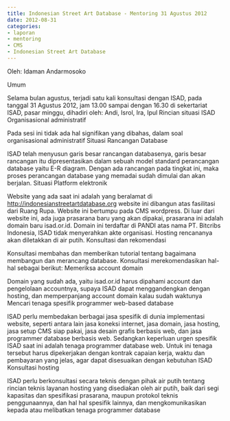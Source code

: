 ```yaml
---
title: Indonesian Street Art Database - Mentoring 31 Agustus 2012
date: 2012-08-31
categories:
- laporan
- mentoring
- CMS
- Indonesian Street Art Database
---
```


Oleh: Idaman Andarmosoko

Umum

Selama bulan agustus, terjadi satu kali konsultasi dengan ISAD, pada tanggal 31 Agustus 2012, jam 13.00 sampai dengan 16.30 di sekertariat ISAD, pasar minggu, dihadiri oleh: Andi, Isrol, Ira, Ipul
Rincian situasi ISAD
Organisasional administratif

Pada sesi ini tidak ada hal signifikan yang dibahas, dalam soal organisasional administratif
Situasi Rancangan Database

ISAD telah menyusun garis besar rancangan databasenya, garis besar rancangan itu dipresentasikan dalam sebuah model standard perancangan database yaitu E-R diagram. Dengan ada rancangan pada tingkat ini, maka proses perancangan database yang memadai sudah dimulai dan akan berjalan.
Situasi Platform elektronik

Website yang ada saat ini adalah yang beralamat di http://indonesianstreetartdatabase.org website ini dibangun atas fasilitasi dari Ruang Rupa. Website ini bertumpu pada CMS wordpress. Di luar dari website ini, ada juga prasarana baru yang akan dipakai, prasarana ini adalah domain baru isad.or.id. Domain ini terdaftar di PANDI atas nama PT. Bitcribs Indonesia, ISAD tidak menyerahkan akte organisasi. Hosting rencananya akan diletakkan di air putih.
Konsultasi dan rekomendasi

Konsultasi membahas dan memberikan tutorial tentang bagaimana membangun dan merancang database. Konsultasi merekomendasikan hal-hal sebagai berikut:
Memeriksa account domain

Domain yang sudah ada, yaitu isad.or.id harus dipahami account dan pengelolaan accountnya, supaya ISAD dapat menggandengkan dengan hosting, dan memperpanjang account domain kalau sudah waktunya
Mencari tenaga spesifik programmer web-based database

ISAD perlu membedakan berbagai jasa spesifik di dunia implementasi website, seperti antara lain jasa koneksi internet, jasa domain, jasa hosting, jasa setup CMS siap pakai, jasa desain grafis berbasis web, dan jasa programmer database berbasis web. Sedangkan keperluan urgen spesifik ISAD saat ini adalah tenaga programmer database web. Untuk ini tenaga tersebut harus dipekerjakan dengan kontrak capaian kerja, waktu dan pembayaran yang jelas, agar dapat disesuaikan dengan kebutuhan ISAD
Konsultasi hosting

ISAD perlu berkonsultasi secara teknis dengan pihak air putih tentang rincian teknis layanan hosting yang disediakan oleh air putih, baik dari segi kapasitas dan spesifikasi prasarana, maupun protokol teknis penggunaannya, dan hal hal spesifik lainnya, dan mengkomunikasikan kepada atau melibatkan tenaga programmer database
